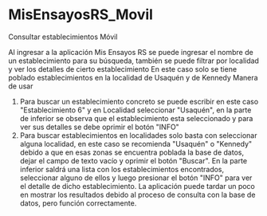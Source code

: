 # MisEnsayosRS_Movil
Consultar establecimientos Móvil

Al ingresar a la aplicación Mis Ensayos RS se puede ingresar el nombre de un establecimiento
para su búsqueda, también se puede filtrar por localidad y ver los detalles de cierto establecimiento
En este caso solo se tiene poblado establecimientos en la localidad de Usaquén y de Kennedy 
Manera de usar
1. Para buscar un establecimiento concreto se puede escribir en este caso "Establecimiento 6" y en Localidad seleccionar
"Usaquén", en la parte de inferior se observa que el establecimiento esta seleccionado y para ver sus detalles se debe 
oprimir el botón "INFO"
2. Para buscar establecimientos en localidades solo basta con seleccionar alguna localidad, en este caso se recomienda "Usaquén" o "Kennedy"
debido a que en esas zonas se encuentra poblada la base de datos, dejar el campo de texto vacío y oprimir el botón "Buscar". En la parte inferior 
saldrá una lista con los establecimientos encontrados, seleccionar alguno de ellos y luego presionar el botón "INFO" para ver el detalle de 
dicho establecimiento.
La aplicación puede tardar un poco en mostrar los resultados debido al proceso de consulta con la base de datos, pero función correctamente.
